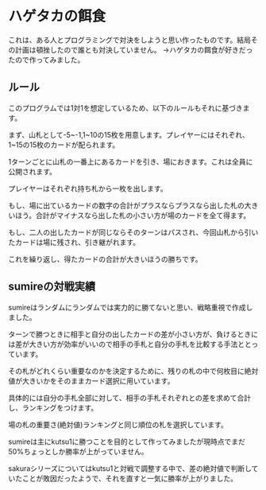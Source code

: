 # ハゲタカの餌食

これは、ある人とプログラミングで対決をしようと思い作ったものです。結局その計画は頓挫したので誰とも対決していません。
→ハゲタカの餌食が好きだったので作ってみました。

## ルール
このプログラムでは1対1を想定しているため、以下のルールもそれに基づきます。

まず、山札として-5\~-1,1\~10の15枚を用意します。プレイヤーにはそれぞれ、1\~15の15枚のカードが配られます。

1ターンごとに山札の一番上にあるカードを引き、場におきます。これは全員に公開されます。

プレイヤーはそれぞれ持ち札から一枚を出します。

もし、場に出ているカードの数字の合計がプラスならプラスなら出した札の大きいほう。合計がマイナスなら出した札の小さい方が場のカードを全て得ます。

もし、二人の出したカードが同じならそのターンはパスされ、今回山札から引いたカードは場に残され、引き継がれます。

これを繰り返し、得たカードの合計が大きいほうの勝ちです。



## sumireの対戦実績
sumireはランダムにランダムでは実力的に勝てないと思い、戦略重視で作成しました。

ターンで勝つときに相手と自分の出したカードの差が小さい方が、負けるときには差が大きい方が効率がいいので相手の手札と自分の手札を比較する手法ととっています。

その札がどれくらい重要なのかを決定するために、残りの札の中で何枚目に絶対値が大きいかをそのままカード選択に用いています。

具体的には自分の手札全部に対して、相手の手札それぞれとの差を求めて合計し、ランキングをつけます。

場の札の重要さ(絶対値)ランキングと同じ順位の札を選択しています。

sumireは主にkutsu1に勝つことを目的として作ってみましたが現時点でまだ50%ちょっとしか勝率が上がっていません。

sakuraシリーズについてはkutsu1と対戦で調整する中で、差の絶対値で判断していたことが敗因だったようで、それを直すと一気に勝率が上がりました。

